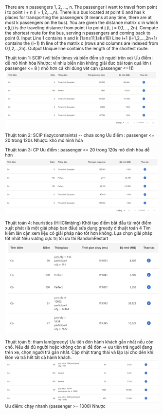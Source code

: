 There are n passengers 1, 2, …, n. The passenger i want to travel from point i to point i + n (i = 1,2,…,n).
There is a bus located at point 0 and has k places for transporting the passengers
(it means at any time, there are at most k passengers on the bus).
You are given the distance matrix c in which c(i,j) is the traveling distance from point i to point j (i, j = 0,1,…, 2n).
Compute the shortest route for the bus, serving n passengers and coming back to point 0.
Input
Line 1 contains n and k (1≤n≤11,1≤k≤10)
 Line i+1 (i=1,2,…,2n+1) contains the (i−1)
th
 line of the matrix c (rows and columns are indexed from 0,1,2,..,2n).
Output
Unique line contains the length of the shortest route.

Thuật toán 1: SCIP (với biến times và biến đếm sô người trên xe)
Ưu điểm : dễ mô hình hóa
Nhược: vì nhiu biến nên không giải đưc bài toán quá lớn ( passenger <= 8 ) nhỏ hơn cả khi dùng vét cạn (passenger <=11)
![img.png](img.png)

Thuật toán 2: SCIP (lazyconstraints) -- chưa xong
Ưu điểm : passenger <= 20 trong 120s
Nhược: khó mô hình hóa

Thuật toán 3: CP
Ưu điểm : passenger <= 20 trong 120s
          mô dình hóa dễ hơn
![img_1.png](img_1.png)

Thuật toán 4: heuristics (HillClimbing)
Khởi tạo điểm bắt đầu từ một điểm xuất phát (là một giải pháp ban đầu) sửa dụng greedy ở thuật toán 4
Tìm kiếm lân cận xem liệu có giải pháp nào tốt hơn không.
Lựa chọn giải pháp tốt nhất
Nếu vướng cực trị tối ưu thì RandomRestart
![img_3.png](img_3.png)

Thuật toán 5: tham lam(greedy)
Ưu tiên đón hành khách gần nhất nếu còn chỗ.
Nếu đã đủ người hoặc không còn ai để đón → ưu tiên trả người đang trên xe, chọn người trả gần nhất.
Cập nhật trạng thái và lặp lại cho đến khi:
Đón và trả hết tất cả hành khách.
![img_2.png](img_2.png)
Ưu điểm: chạy nhanh (passenger >= 1000)
Nhược
